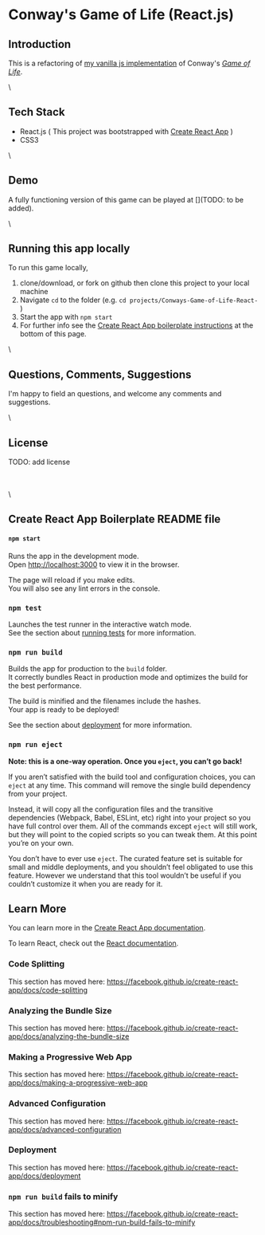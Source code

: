 # Conway's Game of Life (React.js)

  
  
## Introduction
This is a refactoring of [my vanilla js implementation](https://github.com/Malkymalc/Game_of_Life) of Conway's [*Game of Life*](https://en.wikipedia.org/wiki/Conway%27s_Game_of_Life).

\
## Tech Stack
 - React.js ( This project was bootstrapped with [Create React App](https://github.com/facebook/create-react-app) )
 - CSS3
 
\ 
## Demo
A fully functioning version of this game can be played at [](TODO: to be added).

\
## Running this app locally

To run this game locally, 
1. clone/download, or fork on github then clone this project to your local machine
2. Navigate `cd` to the folder (e.g. `cd projects/Conways-Game-of-Life-React-` )
3. Start the app with `npm start`
4. For further info see the [Create React App boilerplate instructions](#create-react-app-boilerplate-readme-file) at the bottom of this page.

\
## Questions, Comments, Suggestions

I'm happy to field an questions, and welcome any comments and suggestions.

\
## License

TODO: add license

\
\
\

## Create React App Boilerplate README file


#### `npm start`

Runs the app in the development mode.<br>
Open [http://localhost:3000](http://localhost:3000) to view it in the browser.

The page will reload if you make edits.<br>
You will also see any lint errors in the console.

### `npm test`

Launches the test runner in the interactive watch mode.<br>
See the section about [running tests](https://facebook.github.io/create-react-app/docs/running-tests) for more information.

### `npm run build`

Builds the app for production to the `build` folder.<br>
It correctly bundles React in production mode and optimizes the build for the best performance.

The build is minified and the filenames include the hashes.<br>
Your app is ready to be deployed!

See the section about [deployment](https://facebook.github.io/create-react-app/docs/deployment) for more information.

### `npm run eject`

**Note: this is a one-way operation. Once you `eject`, you can’t go back!**

If you aren’t satisfied with the build tool and configuration choices, you can `eject` at any time. This command will remove the single build dependency from your project.

Instead, it will copy all the configuration files and the transitive dependencies (Webpack, Babel, ESLint, etc) right into your project so you have full control over them. All of the commands except `eject` will still work, but they will point to the copied scripts so you can tweak them. At this point you’re on your own.

You don’t have to ever use `eject`. The curated feature set is suitable for small and middle deployments, and you shouldn’t feel obligated to use this feature. However we understand that this tool wouldn’t be useful if you couldn’t customize it when you are ready for it.

## Learn More

You can learn more in the [Create React App documentation](https://facebook.github.io/create-react-app/docs/getting-started).

To learn React, check out the [React documentation](https://reactjs.org/).

### Code Splitting

This section has moved here: https://facebook.github.io/create-react-app/docs/code-splitting

### Analyzing the Bundle Size

This section has moved here: https://facebook.github.io/create-react-app/docs/analyzing-the-bundle-size

### Making a Progressive Web App

This section has moved here: https://facebook.github.io/create-react-app/docs/making-a-progressive-web-app

### Advanced Configuration

This section has moved here: https://facebook.github.io/create-react-app/docs/advanced-configuration

### Deployment

This section has moved here: https://facebook.github.io/create-react-app/docs/deployment

### `npm run build` fails to minify

This section has moved here: https://facebook.github.io/create-react-app/docs/troubleshooting#npm-run-build-fails-to-minify
